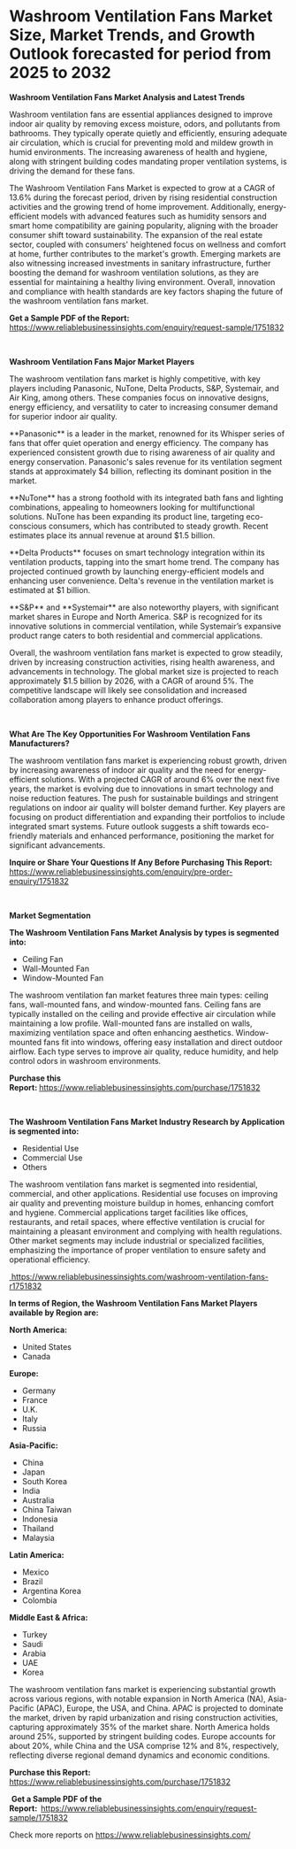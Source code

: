 <p><h1>Washroom Ventilation Fans Market Size, Market Trends, and Growth Outlook forecasted for period from 2025 to 2032</h1></p><p><strong>Washroom Ventilation Fans Market Analysis and Latest Trends</strong></p>
<p><p>Washroom ventilation fans are essential appliances designed to improve indoor air quality by removing excess moisture, odors, and pollutants from bathrooms. They typically operate quietly and efficiently, ensuring adequate air circulation, which is crucial for preventing mold and mildew growth in humid environments. The increasing awareness of health and hygiene, along with stringent building codes mandating proper ventilation systems, is driving the demand for these fans.</p><p>The Washroom Ventilation Fans Market is expected to grow at a CAGR of 13.6% during the forecast period, driven by rising residential construction activities and the growing trend of home improvement. Additionally, energy-efficient models with advanced features such as humidity sensors and smart home compatibility are gaining popularity, aligning with the broader consumer shift toward sustainability. The expansion of the real estate sector, coupled with consumers' heightened focus on wellness and comfort at home, further contributes to the market's growth. Emerging markets are also witnessing increased investments in sanitary infrastructure, further boosting the demand for washroom ventilation solutions, as they are essential for maintaining a healthy living environment. Overall, innovation and compliance with health standards are key factors shaping the future of the washroom ventilation fans market.</p></p>
<p><strong>Get a Sample PDF of the Report:&nbsp;</strong> <a href="https://www.reliablebusinessinsights.com/enquiry/request-sample/1751832?utm_campaign=75&utm_medium=2&utm_source=Github&utm_content=ia&utm_term=10042025&utm_id=washroom-ventilation-fans">https://www.reliablebusinessinsights.com/enquiry/request-sample/1751832</a></p>
<p>&nbsp;</p>
<p><strong>Washroom Ventilation Fans Major Market Players</strong></p>
<p><p>The washroom ventilation fans market is highly competitive, with key players including Panasonic, NuTone, Delta Products, S&P, Systemair, and Air King, among others. These companies focus on innovative designs, energy efficiency, and versatility to cater to increasing consumer demand for superior indoor air quality.</p><p>**Panasonic** is a leader in the market, renowned for its Whisper series of fans that offer quiet operation and energy efficiency. The company has experienced consistent growth due to rising awareness of air quality and energy conservation. Panasonic's sales revenue for its ventilation segment stands at approximately $4 billion, reflecting its dominant position in the market.</p><p>**NuTone** has a strong foothold with its integrated bath fans and lighting combinations, appealing to homeowners looking for multifunctional solutions. NuTone has been expanding its product line, targeting eco-conscious consumers, which has contributed to steady growth. Recent estimates place its annual revenue at around $1.5 billion.</p><p>**Delta Products** focuses on smart technology integration within its ventilation products, tapping into the smart home trend. The company has projected continued growth by launching energy-efficient models and enhancing user convenience. Delta's revenue in the ventilation market is estimated at $1 billion.</p><p>**S&P** and **Systemair** are also noteworthy players, with significant market shares in Europe and North America. S&P is recognized for its innovative solutions in commercial ventilation, while Systemair’s expansive product range caters to both residential and commercial applications.</p><p>Overall, the washroom ventilation fans market is expected to grow steadily, driven by increasing construction activities, rising health awareness, and advancements in technology. The global market size is projected to reach approximately $1.5 billion by 2026, with a CAGR of around 5%. The competitive landscape will likely see consolidation and increased collaboration among players to enhance product offerings.</p></p>
<p>&nbsp;</p>
<p><strong>What Are The Key Opportunities For Washroom Ventilation Fans Manufacturers?</strong></p>
<p><p>The washroom ventilation fans market is experiencing robust growth, driven by increasing awareness of indoor air quality and the need for energy-efficient solutions. With a projected CAGR of around 6% over the next five years, the market is evolving due to innovations in smart technology and noise reduction features. The push for sustainable buildings and stringent regulations on indoor air quality will bolster demand further. Key players are focusing on product differentiation and expanding their portfolios to include integrated smart systems. Future outlook suggests a shift towards eco-friendly materials and enhanced performance, positioning the market for significant advancements.</p></p>
<p><strong>Inquire or Share Your Questions If Any Before Purchasing This Report:</strong> <a href="https://www.reliablebusinessinsights.com/enquiry/pre-order-enquiry/1751832?utm_campaign=75&utm_medium=2&utm_source=Github&utm_content=ia&utm_term=10042025&utm_id=washroom-ventilation-fans">https://www.reliablebusinessinsights.com/enquiry/pre-order-enquiry/1751832</a></p>
<p>&nbsp;</p>
<p><strong>Market Segmentation</strong></p>
<p><strong>The Washroom Ventilation Fans Market Analysis by types is segmented into:</strong></p>
<p><ul><li>Ceiling Fan</li><li>Wall-Mounted Fan</li><li>Window-Mounted Fan</li></ul></p>
<p><p>The washroom ventilation fan market features three main types: ceiling fans, wall-mounted fans, and window-mounted fans. Ceiling fans are typically installed on the ceiling and provide effective air circulation while maintaining a low profile. Wall-mounted fans are installed on walls, maximizing ventilation space and often enhancing aesthetics. Window-mounted fans fit into windows, offering easy installation and direct outdoor airflow. Each type serves to improve air quality, reduce humidity, and help control odors in washroom environments.</p></p>
<p><strong>Purchase this Report:&nbsp;</strong><a href="https://www.reliablebusinessinsights.com/purchase/1751832?utm_campaign=75&utm_medium=2&utm_source=Github&utm_content=ia&utm_term=10042025&utm_id=washroom-ventilation-fans">https://www.reliablebusinessinsights.com/purchase/1751832</a></p>
<p>&nbsp;</p>
<p><strong>The Washroom Ventilation Fans Market Industry Research by Application is segmented into:</strong></p>
<p><ul><li>Residential Use</li><li>Commercial Use</li><li>Others</li></ul></p>
<p><p>The washroom ventilation fans market is segmented into residential, commercial, and other applications. Residential use focuses on improving air quality and preventing moisture buildup in homes, enhancing comfort and hygiene. Commercial applications target facilities like offices, restaurants, and retail spaces, where effective ventilation is crucial for maintaining a pleasant environment and complying with health regulations. Other market segments may include industrial or specialized facilities, emphasizing the importance of proper ventilation to ensure safety and operational efficiency.</p></p>
<p><a href="https://www.reliablebusinessinsights.com/washroom-ventilation-fans-r1751832?utm_campaign=75&utm_medium=2&utm_source=Github&utm_content=ia&utm_term=10042025&utm_id=washroom-ventilation-fans">&nbsp;https://www.reliablebusinessinsights.com/washroom-ventilation-fans-r1751832</a></p>
<p><strong>In terms of Region, the Washroom Ventilation Fans Market Players available by Region are:</strong></p>
<p>
    <p> <strong> North America: </strong>
        <ul>
            <li>United States</li>
            <li>Canada</li>
        </ul>
        </p> 
    <p> <strong> Europe: </strong>
        <ul>
            <li>Germany</li>
            <li>France</li>
            <li>U.K.</li>
            <li>Italy</li>
            <li>Russia</li>
        </ul>
        </p> 
    <p> <strong> Asia-Pacific: </strong>
        <ul>
            <li>China</li>
            <li>Japan</li>
            <li>South Korea</li>
            <li>India</li>
            <li>Australia</li>
            <li>China Taiwan</li>
            <li>Indonesia</li>
            <li>Thailand</li>
            <li>Malaysia</li>
        </ul>
        </p> 
    <p> <strong> Latin America: </strong>
        <ul>
            <li>Mexico</li>
            <li>Brazil</li>
            <li>Argentina Korea</li>
            <li>Colombia</li>
        </ul>
        </p> 
    <p> <strong> Middle East & Africa: </strong>
        <ul>
            <li>Turkey</li>
            <li>Saudi</li>
            <li>Arabia</li>
            <li>UAE</li>
            <li>Korea</li>
        </ul>
    </p>
    </p>
<p><p>The washroom ventilation fans market is experiencing substantial growth across various regions, with notable expansion in North America (NA), Asia-Pacific (APAC), Europe, the USA, and China. APAC is projected to dominate the market, driven by rapid urbanization and rising construction activities, capturing approximately 35% of the market share. North America holds around 25%, supported by stringent building codes. Europe accounts for about 20%, while China and the USA comprise 12% and 8%, respectively, reflecting diverse regional demand dynamics and economic conditions.</p></p>
<p><strong>Purchase this Report: </strong><a href="https://www.reliablebusinessinsights.com/purchase/1751832?utm_campaign=75&utm_medium=2&utm_source=Github&utm_content=ia&utm_term=10042025&utm_id=washroom-ventilation-fans">https://www.reliablebusinessinsights.com/purchase/1751832</a></p>
<p>&nbsp;<strong>Get a Sample PDF of the Report:&nbsp;&nbsp;</strong><a href="https://www.reliablebusinessinsights.com/enquiry/request-sample/1751832?utm_campaign=75&utm_medium=2&utm_source=Github&utm_content=ia&utm_term=10042025&utm_id=washroom-ventilation-fans">https://www.reliablebusinessinsights.com/enquiry/request-sample/1751832</a></p>
<p><strong></strong></p>
<p>Check more reports on <a href="https://www.reliablebusinessinsights.com/?utm_campaign=75&utm_medium=2&utm_source=Github&utm_content=ia&utm_term=10042025&utm_id=washroom-ventilation-fans">https://www.reliablebusinessinsights.com/</a></p>